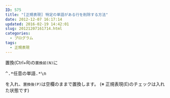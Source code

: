 ```yaml
---
ID: 575
title: "[正規表現] 特定の単語がある行を削除する方法"
date: 2012-12-07 16:17:14
updated: 2016-02-19 14:42:01
slug: 20121207161714.html
categories:
  - プログラム
tags:
  - 正規表現
---
```


<!--more-->

置換(Ctrl+R)の<code>置換前(N)</code>に

<pre>^.*任意の単語.*\n</pre>

を入れ、<code>置換後(P)</code>は空欄のままで置換します。
<span class="text-muted">(※ 正規表現(E)のチェックは入れた状態です)</span>
